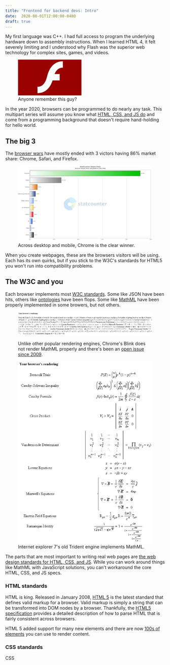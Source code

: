 ```yaml
---
title: "Frontend for backend devs: Intro"
date:  2020-08-01T12:00:00-0400
draft: true
---
```


My first language was C++. I had full access to program the underlying hardware down to assembly instructions. When I learned HTML 4, it felt severely limiting and I understood why Flash was the superior web technology for complex sites, games, and videos.

<figure>
<img src="./flash-player.jpg" alt="Flash player logo" />
<figcaption>Anyone remember this guy?</figcaption>
</figure>

In the year 2020, browsers can be programmed to do nearly any task. This multipart series will assume you know what [HTML, CSS, and JS do](https://developer.mozilla.org/en-US/docs/Web/Reference) and come from a programming background that doesn't require hand-holding for hello world.

## The big 3

The [browser wars](https://en.wikipedia.org/wiki/Browser_wars) have mostly ended with 3 victors having 86% market share: Chrome, Safari, and Firefox.

<figure>
<img src="./may-2020-brower-share.png" alt="Browser shares" />
<figcaption>Across desktop and mobile, Chrome is the clear winner.</figcaption>
</figure>

When you create webpages, these are the browsers visitors will be using. Each has its own quirks, but if you stick to the W3C's standards for HTML5 you won't run into compatibility problems.

## The W3C and you

Each browser implements most [W3C standards](https://www.w3.org/standards). Some like JSON have been hits, others like [ontologies](https://www.w3.org/standards/semanticweb/ontology) have been flops. Some like [MathML](https://www.w3.org/standards/webdesign/math) have been properly implemented in some browers, but not others.

<figure>
<img src="./chrome-mathml.png" alt="Chrome rendering of MathML formalas" />
<figcaption>

Unlike other popular rendering engines, Chrome's Blink does not render MathML properly and there's been an [open issue since 2009](https://bugs.chromium.org/p/chromium/issues/detail?id=6606).

</figcaption>
</figure>

<figure>
<img src="./ie7-mathml.png" alt="IE7 rendering of MathML formulas" />
<figcaption>Internet explorer 7's old Trident engine implements MathML.</figcaption>
</figure>

The parts that are most important to writing real web pages are [the web design standards for HTML, CSS, and JS](https://www.w3.org/standards/webdesign). While you can work around things like MathML with JavaScript solutions, you can't workaround the core HTML, CSS, and JS specs.

### HTML standards

HTML is king. Released in January 2008, [HTML 5](https://developer.mozilla.org/en-US/docs/Web/Guide/HTML/HTML5) is the latest standard that defines valid markup for a browser. Valid markup is simply a string that can be transformed into DOM nodes by a browser. Thankfully, the [HTML5 specification](http://www.w3.org/TR/html5) provides a detailed description of how to parse HTML that is fairly consistent across browsers.

HTML 5 added support for many new elements and there are now [100s of elements](https://developer.mozilla.org/en-US/docs/Web/HTML/Element) you can use to render content.

### CSS standards

CSS 
